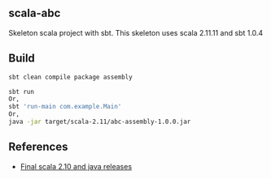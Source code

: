 ## scala-abc

Skeleton scala project with sbt. This skeleton uses scala 2.11.11 and sbt 1.0.4

## Build

```sh
sbt clean compile package assembly

sbt run
Or,
sbt 'run-main com.example.Main'
Or,
java -jar target/scala-2.11/abc-assembly-1.0.0.jar
```

## References

- [Final scala 2.10 and java releases](https://finagle.github.io/blog/2016/04/20/scala-210-and-java7/)

